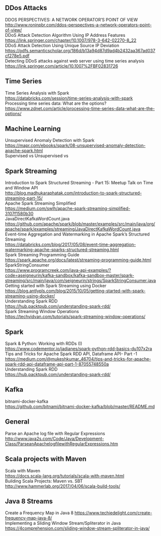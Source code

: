 

## DDos Attacks  
DDOS PERSPECTIVES: A NETWORK OPERATOR’S POINT OF VIEW  
http://www.roninpbr.com/ddos-perspectives-a-network-operators-point-of-view/  
DDoS Attack Detection Algorithm Using IP Address Features  
https://link.springer.com/chapter/10.1007/978-3-642-02270-8_22  
DDoS Attack Detection Using Unique Source IP Deviation  
https://pdfs.semanticscholar.org/186d/b13a94d87d9ad4b2432aa367ad037cf278e5.pdf  
Detecting DDoS attacks against web server using time series analysis  
https://link.springer.com/article/10.1007%2FBF02831726  

## Time Series
Time Series Analysis with Spark  
https://databricks.com/session/time-series-analysis-with-spark  
Processing time series data: What are the options?  
https://www.zdnet.com/article/processing-time-series-data-what-are-the-options/  

## Machine Learning
Unsupervised Anomaly Detection with Spark  
https://mapr.com/ebooks/spark/08-unsupervised-anomaly-detection-apache-spark.html  
Supervised vs Unsupervised vs  


## Spark Streaming
Introduction to Spark Structured Streaming - Part 15: Meetup Talk on Time and Window API  
http://blog.madhukaraphatak.com/introduction-to-spark-structured-streaming-part-15/  
Apache Spark Streaming Simplified  
https://medium.com/swlh/apache-spark-streaming-simplified-3107f1580b30  
JavaDirectKafkaWordCount.java  
https://github.com/apache/spark/blob/master/examples/src/main/java/org/apache/spark/examples/streaming/JavaDirectKafkaWordCount.java  
Event-time Aggregation and Watermarking in Apache Spark’s Structured Streaming  
https://databricks.com/blog/2017/05/08/event-time-aggregation-watermarking-apache-sparks-structured-streaming.html  
Spark Streaming Programming Guide  
https://spark.apache.org/docs/latest/streaming-programming-guide.html  
SparkStringConsumer  
https://www.programcreek.com/java-api-examples/?code=aseigneurin/kafka-sandbox/kafka-sandbox-master/spark-streaming/src/main/java/com/seigneurin/strings/SparkStringConsumer.java  
Getting started with Spark Streaming using Docker  
https://blog.antlypls.com/blog/2015/10/05/getting-started-with-spark-streaming-using-docker/  
Understanding Spark RDD  
https://hub.packtpub.com/understanding-spark-rdd/  
Spark Streaming Window Operations  
https://techvidvan.com/tutorials/spark-streaming-window-operations/

## Spark
Spark & Python: Working with RDDs (I)  
https://www.codementor.io/jadianes/spark-python-rdd-basics-du107x2ra  
Tips and Tricks for Apache Spark RDD API, Dataframe API- Part -1  
https://medium.com/@mukeshkumar_46704/tips-and-tricks-for-apache-spark-rdd-api-dataframe-api-part-1-87055748550a  
Understanding Spark RDD  
https://hub.packtpub.com/understanding-spark-rdd/  

## Kafka
bitnami-docker-kafka  
https://github.com/bitnami/bitnami-docker-kafka/blob/master/README.md  

## General
Parse an Apache log file with Regular Expressions  
http://www.java2s.com/Code/Java/Development-Class/ParseanApachelogfilewithRegularExpressions.htm  

## Scala projects with Maven
Scala with Maven  
https://docs.scala-lang.org/tutorials/scala-with-maven.html  
Building Scala Projects: Maven vs. SBT  
http://www.hammerlab.org/2017/04/06/scala-build-tools/   

## Java 8 Streams
Create a Frequency Map in Java 8
https://www.techiedelight.com/create-frequency-map-java-8/  
Implementing a Sliding Window Stream/Spliterator in Java  
https://4comprehension.com/sliding-window-stream-spliterator-in-java/  
